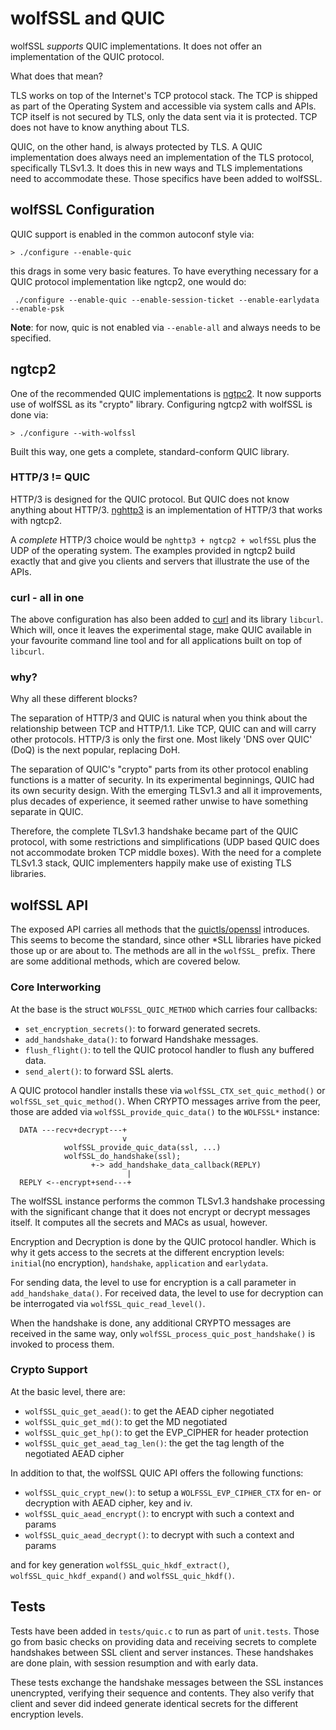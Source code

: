 # wolfSSL and QUIC

wolfSSL *supports* QUIC implementations. It does not offer an implementation of the QUIC protocol.

What does that mean?

TLS works on top of the Internet's TCP protocol stack. The TCP is shipped as part of the Operating System
and accessible via system calls and APIs. TCP itself is not secured by TLS, only the data sent via it is
protected. TCP does not have to know anything about TLS.

QUIC, on the other hand, is always protected by TLS. A QUIC implementation does always need an
implementation of the TLS protocol, specifically TLSv1.3. It does this in new ways and TLS
implementations need to accommodate these. Those specifics have been added to wolfSSL.

## wolfSSL Configuration

QUIC support is enabled in the common autoconf style via:

```
> ./configure --enable-quic
```

this drags in some very basic features. To have everything necessary for a QUIC protocol implementation like ngtcp2, one would do:

```
 ./configure --enable-quic --enable-session-ticket --enable-earlydata --enable-psk
```

**Note**: for now, quic is not enabled via `--enable-all` and always needs to be specified.

## ngtcp2

One of the recommended QUIC implementations is [ngtpc2](https://github.com/ngtcp2/ngtcp2). It now
supports use of wolfSSL as its "crypto" library. Configuring ngtcp2 with wolfSSL is done via:

```
> ./configure --with-wolfssl
```

Built this way, one gets a complete, standard-conform QUIC library.

### HTTP/3 != QUIC

HTTP/3 is designed for the QUIC protocol. But QUIC does not know anything about HTTP/3. [nghttp3](https://github.com/ngtcp2/nghttp3) is an implementation of HTTP/3 that works with ngtcp2.

A *complete* HTTP/3 choice would be `nghttp3 + ngtcp2 + wolfSSL` plus the UDP of the operating system. The examples provided in ngtcp2 build exactly that and give you clients and servers that illustrate the use of the APIs.

### curl - all in one

The above configuration has also been added to [curl](https://github.com/curl/curl) and its library `libcurl`. Which will, once it leaves the experimental stage, make QUIC available in your favourite command line tool and for all applications built on top of `libcurl`.

### why?

Why all these different blocks?

The separation of HTTP/3 and QUIC is natural when you think about the relationship between TCP and HTTP/1.1. Like TCP, QUIC can and will carry other protocols. HTTP/3 is only the first one. Most likely 'DNS over QUIC' (DoQ) is the next popular, replacing DoH.

The separation of QUIC's "crypto" parts from its other protocol enabling functions is a matter of security. In its experimental beginnings, QUIC had its own security design. With the emerging TLSv1.3 and all it improvements, plus decades of experience, it seemed rather unwise to have something separate in QUIC.

Therefore, the complete TLSv1.3 handshake became part of the QUIC protocol, with some restrictions and simplifications (UDP based QUIC does not accommodate broken TCP middle boxes). With the need for a complete TLSv1.3 stack, QUIC implementers happily make use of existing TLS libraries.

## wolfSSL API

The exposed API carries all methods that the [quictls/openssl](https://github.com/quictls/openssl) introduces. This seems to become the standard, since other *SLL libraries have picked those up or are about to. The methods are all in the `wolfSSL_` prefix. There are some additional methods, which are covered below.

### Core Interworking

At the base is the struct `WOLFSSL_QUIC_METHOD` which carries four callbacks:

* `set_encryption_secrets()`: to forward generated secrets.
* `add_handshake_data()`: to forward Handshake messages.
* `flush_flight()`: to tell the QUIC protocol handler to flush any buffered data.
* `send_alert()`: to forward SSL alerts.

A QUIC protocol handler installs these via `wolfSSL_CTX_set_quic_method()` or `wolfSSL_set_quic_method()`. When CRYPTO messages arrive from the peer, those are added via `wolfSSL_provide_quic_data()` to the `WOLFSSL*` instance:

```
  DATA ---recv+decrypt---+
                         v
            wolfSSL_provide_quic_data(ssl, ...)
            wolfSSL_do_handshake(ssl);
                  +-> add_handshake_data_callback(REPLY)
                          |
  REPLY <--encrypt+send---+
```

The wolfSSL instance performs the common TLSv1.3 handshake processing with the significant change that it does not encrypt or decrypt messages itself. It computes all the secrets and MACs as usual, however.

Encryption and Decryption is done by the QUIC protocol handler. Which is why it gets access to the secrets
at the different encryption levels: `initial`(no encryption), `handshake`, `application` and `earlydata`.

For sending data, the level to use for encryption is a call parameter in `add_handshake_data()`. For received data, the level to use for decryption can be interrogated via `wolfSSL_quic_read_level()`.

When the handshake is done, any additional CRYPTO messages are received in the same way, only `wolfSSL_process_quic_post_handshake()` is invoked to process them.

### Crypto Support

At the basic level, there are:

* `wolfSSL_quic_get_aead()`: to get the AEAD cipher negotiated
* `wolfSSL_quic_get_md()`:  to get the MD negotiated
* `wolfSSL_quic_get_hp()`: to get the EVP_CIPHER for header protection
* `wolfSSL_quic_get_aead_tag_len()`: the get the tag length of the negotiated AEAD cipher

In addition to that, the wolfSSL QUIC API offers the following functions:

* `wolfSSL_quic_crypt_new()`: to setup a `WOLFSSL_EVP_CIPHER_CTX` for en- or decryption with AEAD cipher, key and iv.
* `wolfSSL_quic_aead_encrypt()`: to encrypt with such a context and params
* `wolfSSL_quic_aead_decrypt()`: to decrypt with such a context and params

and for key generation `wolfSSL_quic_hkdf_extract()`, `wolfSSL_quic_hkdf_expand()` and `wolfSSL_quic_hkdf()`.

## Tests

Tests have been added in `tests/quic.c` to run as part of `unit.tests`. Those go from basic checks on providing data and receiving secrets to complete handshakes between SSL client and server instances. These handshakes are done plain, with session resumption and with early data.

These tests exchange the handshake messages between the SSL instances unencrypted, verifying their sequence and contents. They also verify that client and sever did indeed generate identical secrets for the different encryption levels.
